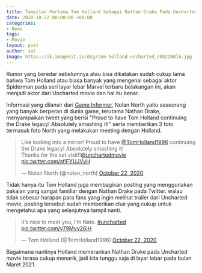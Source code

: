 ```yaml
---
title: Tampilan Pertama Tom Holland Sebagai Nathan Drake Pada Uncharted Movie
date: 2020-10-22 08:00:00 +08:00
categories:
- News
tags:
- Movie
layout: post
author: sal
image: https://ik.imagekit.io/dsg/tom-holland-uncharted_n8b2IWNl6.jpg
---
```


Rumor yang beredar sebelumnya atau bisa dikatakan sudah cukup lama bahwa Tom Holland atau biasa banyak yang mengenal sebagai aktor Spiderman pada seri layar lebar Marvel terbaru belakangan ini, akan menjadi aktor dari Uncharted movie dan hal itu benar.

Informasi yang dilansir dari [Game Informer](https://www.gameinformer.com/2020/10/22/first-look-at-tom-holland-as-nathan-drake-in-uncharted-movie-nolan-north-approved), Nolan North yaitu seseorang yang banyak berperan di dunia game, terutama Nathan Drake, menyampaikan tweet yang berisi "Proud to have Tom Holland continuing the Drake legacy! Absolutely smashing it!" serta memberikan 3 foto termasuk foto North yang melakukan meeting dengan Holland.

<blockquote class="twitter-tweet tw-align-center"><p lang="en" dir="ltr">Like looking into a mirror! Proud to have <a href="https://twitter.com/TomHolland1996?ref_src=twsrc%5Etfw">@TomHolland1996</a> continuing the Drake legacy! Absolutely smashing it!<br>Thanks for the set visit!!<a href="https://twitter.com/unchartedmovie?ref_src=twsrc%5Etfw">@unchartedmovie</a> <a href="https://t.co/sfiFYUJVyH">pic.twitter.com/sfiFYUJVyH</a></p>— Nolan North (@nolan_north) <a href="https://twitter.com/nolan_north/status/1319267274021203973?ref_src=twsrc%5Etfw">October 22, 2020</a></blockquote> <script async src="https://platform.twitter.com/widgets.js" charset="utf-8"></script>

Tidak hanya itu Tom Holland juga membagikan posting yang menggunakan pakaian yang sangat familiar dengan Nathan Drake pada Twitter. walau tidak sebesar harapan para fans yang ingin melihat trailer dari Uncharted movie, posting tersebut sudah memberikan clue yang cukup untuk mengetahui apa yang selanjutnya tampil nanti.

<blockquote class="twitter-tweet tw-align-center"><p lang="en" dir="ltr">It’s nice to meet you, I’m Nate. <a href="https://twitter.com/hashtag/uncharted?src=hash&ref_src=twsrc%5Etfw">#uncharted</a> <a href="https://t.co/v79Mvy26iH">pic.twitter.com/v79Mvy26iH</a></p>— Tom Holland (@TomHolland1996) <a href="https://twitter.com/TomHolland1996/status/1319299253425049605?ref_src=twsrc%5Etfw">October 22, 2020</a></blockquote> <script async src="https://platform.twitter.com/widgets.js" charset="utf-8"></script>

Bagaimana nantinya Holland memerankan Nathan Drake pada Uncharted movie terasa cukup menarik, jadi kita tunggu saja di layar lebar pada bulan Maret 2021.
